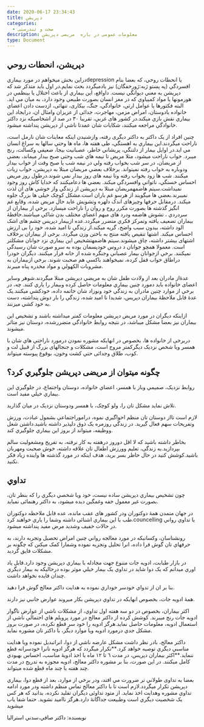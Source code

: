 ```yaml
---
date: 2020-06-17 23:34:43
title: دپريشن
categories:
  - صحت و تندرستی
description: معلومات عمومی در باره  مريضی دپريشن
type: Document
---
```


## دپريشن، انحطات روحي

دراين بخش ميخواهم در مورد بيماريdepression يا انحطات روحي، که بعضا بنام افسردگي (په پښتو ژبه:ژورخفگان) نيز يادميگردد بحث نمايم.در اول بايد متذکر شد که دپريشن به معني ديوانگي نيست. داواقع، اين بيماري از باعث اختلال يا بينظمي در هورمونها يا مواد کميياوي که در مغز انسان بصورت طبيعي وجود دارد، به ميان مي ايد. البته فکتورها يا عوامل ارثي، خانوادگي، جنگ، بيکاری، تنهائی، ازدست دادن اعضاي خانواده يادوستان، امراض مزمن، مهاجرت، جدائی از عزيزان وامثال ان، درايجاد اين بيماري نقش بازي ميکند.در کشور های غربي، تقريبا ٣٠ در صد از اشخاصيکه نزد داکتر خانوادگي مراجعه ميکنند، شکايات شان عمدتا ناشي از دپريشن پنداشته ميشود.

چنين افراد از يک داکتر به داکتر ديگری رفته، وازشنيدن اينکه معاينات شان نارمل است، ناراحت ميگردند.اين بيماري به اهستگي، طی هفته ها، ماه ها وحتي سالها به سراغ انسان مي ايد.در اوايل بيمار از دلتنگي، پريشاني خاطر، عصبانيت بيجا، ضعيفي وکسالت، رنج ميبرد. خواب ناراحت ميشود، مثلا مريض تا نيمه هاي شب وحتی صبح بيدار ميماند، بعضی از مريضان، در سر شب بخواب رفته ولي در نيمه شب يا صبح وقت از خواب بيدار ودوباره به خواب رفته نميتواند. برخلاف بعضي مريضان مبتلا به دپريشن، خواب زيات ميکنند. شب ها زود بخواب رفته وتا نيمه های روز بيدار نمي شوند.درطول روز مريض احساس خستگي، ناتواني وافسردگي ميکند. بعضي ها دعاميکنند که خدايا کاش روز وجود نميداشت.سیتم هاضمهمريضان مبتلا به دپريشن از زندگي واز خوشي های ان لذت نميبرند.بعضي ها ميگويند از هرسو غم باران است.مشکل کوچک خيلی ها بزرگ جلوه ميکند. درمقابل حرفها وچيزهای اندک دلهره وتشويش عايد حال مريض شده، وقايع غم انگيز گذشته ها بصورت مکرر روح و روان را ناراحت ميسازد. برخي از بيماران از سردردي ، تشوش هاضمه ودرد های مبهم اعضاي مختلف بدن شاکي ميباشند.حافظۀ بيماران تضعيف يافته وتمرکز فکري متضرر ميگردد.عده ازبيمار دپريس چشم های اشک الود داشته، بيدون سبب واضح، گريه ميکند.از زندگي نا اميد شده، خود را بی ارزش احساس ميکند. اشتها تنقيص يافته منتج به باختن وزن ميگردد. برخی از بيماران برخلاف اشتهای بيشتر داشته، چاق ميشوند.سیتم هاضمهتشخيص اين بيماري نزد جوانان مشکلتر است. معمولا همچو جوانان د دروس خودپسمان بوده به سرو صورت شان رسيدگي نميکنند. برخي ازجوانان بيمار عصباني وجنگره شده از خانه فرار ميکنند. ديگران خودرا دراطاق خواب قفل کرده، نميخواهند باکسي هم صحبت شوند. برخي ازبيماران به مشروبات الکهولي و مواد مخدره پناه ميبرند.

عدۀاز مادران بعد از ولادت طفل شان به مريضي دپريشن مبتلا ميگردند.شوهر وساير اعضای خانواده بايد دمورد چنين بيماري معلومات حاصل کرده وبيمار را ياري کنند. چه، در برخي از موارد چنين مادران به زندگي خود ونوزاد شان خاتمه داده، خودکشي ميکنند.يک عدۀ قابل ملاحظۀ بيماران دپريس، شديدا نا اميد شده، زندگي را بار دوش پنداشته، دست به خود کشي ميزنند.

ازاينکه ديگران در مورد مريض دپريشن معلومات کمتر ميداشته باشند و تشخيص اين بيماران نيز بعضا مشکل ميباشد، در نتيجه روابط خانوادگي متضررشده، دوستان نيز متاثر ميشوند.

دربرخی از خانواده ها، بخصوص در انهايکه مشوره نمودن درمورد ناراحتي هاي شان با همسر ويا شخص نزديک ديگرکمتر مروج است، مشکلات و جنجالهای بزرگ از قبيل لت و کوب، طلاق وجدائی حتي کشت وخون، بوقوع پيوسته ميتواند.

## چگونه ميتوان از مريضی دپريشن جلوگيري کرد؟

روابط نزديک، صميمي وباز با همسر، اعضاي خانواده، دوستان واجتماع، در جلوگيري اين بيماري خيلي مفيد است.

تلاش نمايد مشکل تان را، ولو کوچک، با همسر ودوستان نزديک در ميان گذاريد.

لازم است تااز دوستان تان منظم احواگيري نموه، دراموراجتماعي بشمول عبادت، ورزش وتفريحات سهم فعال گيريد. در زندگي روزمره يک ذوق دلپذير داشته باشيد.داشتن شغل ووظيفه، ميتواند از بروز اين بيماري جلوگيري کند.

بخاطر داشته باشيد که لا اقل دوروز درهفته به کار نرفته، به تفريح ومشغوليت سالم بپردازيد.به زندگی، تعليم وورزش اطفال تان علاقه داشته، خوش صحبت ومهربان باشيد.کوشش کنيد در حال حاظر بسر بريد، هدف اينکه در مورد گذشته ها واينده زياد فکر نکنيد.

## تداوي

چون تشخيص بيماري دپريشن ساده نيست، خود ويا شخصي ديگري را که بنظر تان، بصورت غير معمول خفه وغمگين ديده ميشود، به داکتر رهنمائی نميايد.

در جهان متمدن همۀ دوکتوران ودر کشور های عقب مانده، عده قابل ملاحظه دوکتوران طب با اين بيماري اشنائی داشته وشما را ياري خواهند کرد.councelling يا تداوي رواني در حالات خفيف وشديد مرض مفيد پنداشته ميشود.

رونشناسان، وکسانيکه در مورد معالجه رواني چنين امراض تحصيل وتجربه دارند، به حرفهاي تان گوش فرا داده، انرا تحليل وتجزيه نموده وشمارا کمک ميکنن که چگونه بر مشکلات فايق گرديد.

در بازار طبابت، ادويه جات متنوع جهت مجادله با بيماري دپريشن وجود دارد.قابل ياد اوري ميدانم که يک دوا شايد در تداوي يک بيمار خيلي موثر بوده درحاليکه به بيمار ديگري چندان فايده نخواهد داشت.

بنا بر ان از تدواي خودسر خوداري نموده به هدايت داکتر معالج گوش فرا دهيد.

همۀ ادويه جات، بخصوص انهايکه در تداوي دپريشن بکار ميروند عوارض جانبي نيز دارند.

اکثر بيماران، بخصوص در دو سه هفته اول تداوي، از مشکلات ناشي از عوارض ناگوار ادويه جات رنج ميبرند. کوشش کرده از داکتر معالج در مورد پروبلم هاي احتمالي ناشي از استعمال ادويه، معلومات حاصل نمايد.هرگز ادويه را خود سر قطع نکرده، در صورت بروز مشکل جدي درمورد ادويه ويا موارد ديگر، با داکتر تان مشوره نمايد.

داکتر معالج، بادر نظر داشت مشکل عارضه ناشي از دوا، انراتبديل نموده ويا هدايت مناسبي ديگري توصيه خواهد کرد.**تکرار ميگردد که هرگز ادويه تانرا خودسرانه قطع ننمايد.**اکثر بيماران دپريس، در مدت ٦ تا ١٢ ماه با اخذ ادويۀ مناسب، احساس بهبودي کامل ميکنند. در اين صورت، بنا بر مشوره داکتر معالج، ادويه مجوزه به تدريج در مدت چند هفته يا چند ماه قطع شده ميتواند.

بعضا به تداوی طولاني تر ضرورت مي افتد، ودر برخي از موارد، بعد از قطع دوا، بيماري دپريشن تکرار ميگردد.لازم است تا با داکتر معالج تماس منظم داشته ودر مورد ادامه تداوي مشوره وهدايت اخذ نمايد. از متود تداوئی ديگران تقليد نکرده، بدانيد که هر کس يک شخصيت ديگري است وطبيعت جداگانۀ دارد.هرگز نااميد نشويد. حتما شفا ياب ميشويد

نویسنده: داکتر صافي،سدني استراليا